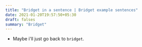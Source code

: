 ```yaml
---
title: "Bridget in a sentence | Bridget example sentences"
date: 2021-01-20T19:57:50+05:30
draft: falses
summary: "Bridget"
---
```

- Maybe i'll just go back to `bridget`.
                 
